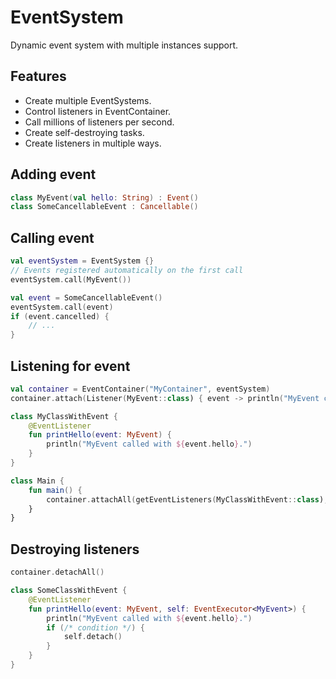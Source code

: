 # EventSystem
Dynamic event system with multiple instances support.

## Features
<ul>
<li>Create multiple EventSystems.</li>
<li>Control listeners in EventContainer.</li>
<li>Call millions of listeners per second.</li>
<li>Create self-destroying tasks.</li>
<li>Create listeners in multiple ways.</li>
</ul>

## Adding event

```kotlin
class MyEvent(val hello: String) : Event()
class SomeCancellableEvent : Cancellable()
```

## Calling event

```kotlin
val eventSystem = EventSystem {}
// Events registered automatically on the first call
eventSystem.call(MyEvent())

val event = SomeCancellableEvent()
eventSystem.call(event)
if (event.cancelled) {
    // ...
}
```

## Listening for event

```kotlin
val container = EventContainer("MyContainer", eventSystem)
container.attach(Listener(MyEvent::class) { event -> println("MyEvent called with ${event.hello}.") })
```

```kotlin
class MyClassWithEvent {
    @EventListener
    fun printHello(event: MyEvent) {
        println("MyEvent called with ${event.hello}.")
    }
}

class Main {
    fun main() {
        container.attachAll(getEventListeners(MyClassWithEvent::class), MyClassWithEvent())
    }
}
```

## Destroying listeners

```kotlin
container.detachAll()
```

```kotlin
class SomeClassWithEvent {
    @EventListener
    fun printHello(event: MyEvent, self: EventExecutor<MyEvent>) {
        println("MyEvent called with ${event.hello}.")
        if (/* condition */) {
            self.detach()
        }
    }
}
```
